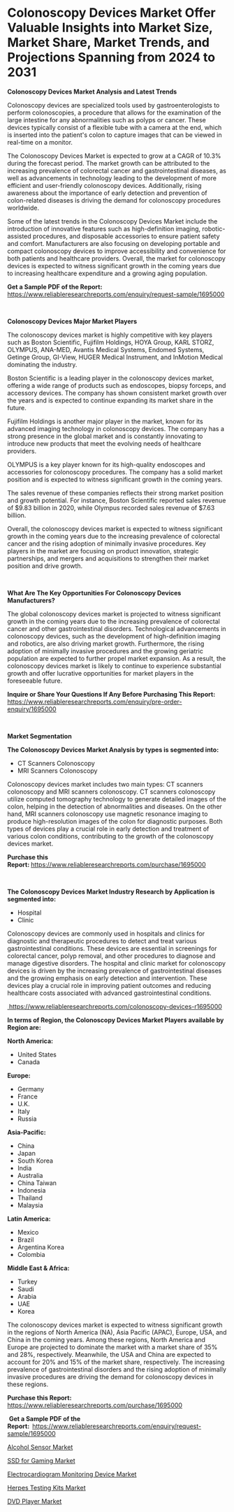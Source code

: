 <p><h1>Colonoscopy Devices Market Offer Valuable Insights into Market Size, Market Share, Market Trends, and Projections Spanning from 2024 to 2031</h1></p><p><strong>Colonoscopy Devices Market Analysis and Latest Trends</strong></p>
<p><p>Colonoscopy devices are specialized tools used by gastroenterologists to perform colonoscopies, a procedure that allows for the examination of the large intestine for any abnormalities such as polyps or cancer. These devices typically consist of a flexible tube with a camera at the end, which is inserted into the patient's colon to capture images that can be viewed in real-time on a monitor.</p><p>The Colonoscopy Devices Market is expected to grow at a CAGR of 10.3% during the forecast period. The market growth can be attributed to the increasing prevalence of colorectal cancer and gastrointestinal diseases, as well as advancements in technology leading to the development of more efficient and user-friendly colonoscopy devices. Additionally, rising awareness about the importance of early detection and prevention of colon-related diseases is driving the demand for colonoscopy procedures worldwide.</p><p>Some of the latest trends in the Colonoscopy Devices Market include the introduction of innovative features such as high-definition imaging, robotic-assisted procedures, and disposable accessories to ensure patient safety and comfort. Manufacturers are also focusing on developing portable and compact colonoscopy devices to improve accessibility and convenience for both patients and healthcare providers. Overall, the market for colonoscopy devices is expected to witness significant growth in the coming years due to increasing healthcare expenditure and a growing aging population.</p></p>
<p><strong>Get a Sample PDF of the Report:&nbsp;</strong> <a href="https://www.reliableresearchreports.com/enquiry/request-sample/1695000">https://www.reliableresearchreports.com/enquiry/request-sample/1695000</a></p>
<p>&nbsp;</p>
<p><strong>Colonoscopy Devices Major Market Players</strong></p>
<p><p>The colonoscopy devices market is highly competitive with key players such as Boston Scientific, Fujifilm Holdings, HOYA Group, KARL STORZ, OLYMPUS, ANA-MED, Avantis Medical Systems, Endomed Systems, Getinge Group, GI-View, HUGER Medical Instrument, and InMotion Medical dominating the industry.</p><p>Boston Scientific is a leading player in the colonoscopy devices market, offering a wide range of products such as endoscopes, biopsy forceps, and accessory devices. The company has shown consistent market growth over the years and is expected to continue expanding its market share in the future.</p><p>Fujifilm Holdings is another major player in the market, known for its advanced imaging technology in colonoscopy devices. The company has a strong presence in the global market and is constantly innovating to introduce new products that meet the evolving needs of healthcare providers.</p><p>OLYMPUS is a key player known for its high-quality endoscopes and accessories for colonoscopy procedures. The company has a solid market position and is expected to witness significant growth in the coming years.</p><p>The sales revenue of these companies reflects their strong market position and growth potential. For instance, Boston Scientific reported sales revenue of $9.83 billion in 2020, while Olympus recorded sales revenue of $7.63 billion.</p><p>Overall, the colonoscopy devices market is expected to witness significant growth in the coming years due to the increasing prevalence of colorectal cancer and the rising adoption of minimally invasive procedures. Key players in the market are focusing on product innovation, strategic partnerships, and mergers and acquisitions to strengthen their market position and drive growth.</p></p>
<p>&nbsp;</p>
<p><strong>What Are The Key Opportunities For Colonoscopy Devices Manufacturers?</strong></p>
<p><p>The global colonoscopy devices market is projected to witness significant growth in the coming years due to the increasing prevalence of colorectal cancer and other gastrointestinal disorders. Technological advancements in colonoscopy devices, such as the development of high-definition imaging and robotics, are also driving market growth. Furthermore, the rising adoption of minimally invasive procedures and the growing geriatric population are expected to further propel market expansion. As a result, the colonoscopy devices market is likely to continue to experience substantial growth and offer lucrative opportunities for market players in the foreseeable future.</p></p>
<p><strong>Inquire or Share Your Questions If Any Before Purchasing This Report:</strong> <a href="https://www.reliableresearchreports.com/enquiry/pre-order-enquiry/1695000">https://www.reliableresearchreports.com/enquiry/pre-order-enquiry/1695000</a></p>
<p>&nbsp;</p>
<p><strong>Market Segmentation</strong></p>
<p><strong>The Colonoscopy Devices Market Analysis by types is segmented into:</strong></p>
<p><ul><li>CT Scanners Colonoscopy</li><li>MRI Scanners Colonoscopy</li></ul></p>
<p><p>Colonoscopy devices market includes two main types: CT scanners colonoscopy and MRI scanners colonoscopy. CT scanners colonoscopy utilize computed tomography technology to generate detailed images of the colon, helping in the detection of abnormalities and diseases. On the other hand, MRI scanners colonoscopy use magnetic resonance imaging to produce high-resolution images of the colon for diagnostic purposes. Both types of devices play a crucial role in early detection and treatment of various colon conditions, contributing to the growth of the colonoscopy devices market.</p></p>
<p><strong>Purchase this Report:&nbsp;</strong><a href="https://www.reliableresearchreports.com/purchase/1695000">https://www.reliableresearchreports.com/purchase/1695000</a></p>
<p>&nbsp;</p>
<p><strong>The Colonoscopy Devices Market Industry Research by Application is segmented into:</strong></p>
<p><ul><li>Hospital</li><li>Clinic</li></ul></p>
<p><p>Colonoscopy devices are commonly used in hospitals and clinics for diagnostic and therapeutic procedures to detect and treat various gastrointestinal conditions. These devices are essential in screenings for colorectal cancer, polyp removal, and other procedures to diagnose and manage digestive disorders. The hospital and clinic market for colonoscopy devices is driven by the increasing prevalence of gastrointestinal diseases and the growing emphasis on early detection and intervention. These devices play a crucial role in improving patient outcomes and reducing healthcare costs associated with advanced gastrointestinal conditions.</p></p>
<p><a href="https://www.reliableresearchreports.com/colonoscopy-devices-r1695000">&nbsp;https://www.reliableresearchreports.com/colonoscopy-devices-r1695000</a></p>
<p><strong>In terms of Region, the Colonoscopy Devices Market Players available by Region are:</strong></p>
<p>
    <p> <strong> North America: </strong>
        <ul>
            <li>United States</li>
            <li>Canada</li>
        </ul>
        </p> 
    <p> <strong> Europe: </strong>
        <ul>
            <li>Germany</li>
            <li>France</li>
            <li>U.K.</li>
            <li>Italy</li>
            <li>Russia</li>
        </ul>
        </p> 
    <p> <strong> Asia-Pacific: </strong>
        <ul>
            <li>China</li>
            <li>Japan</li>
            <li>South Korea</li>
            <li>India</li>
            <li>Australia</li>
            <li>China Taiwan</li>
            <li>Indonesia</li>
            <li>Thailand</li>
            <li>Malaysia</li>
        </ul>
        </p> 
    <p> <strong> Latin America: </strong>
        <ul>
            <li>Mexico</li>
            <li>Brazil</li>
            <li>Argentina Korea</li>
            <li>Colombia</li>
        </ul>
        </p> 
    <p> <strong> Middle East & Africa: </strong>
        <ul>
            <li>Turkey</li>
            <li>Saudi</li>
            <li>Arabia</li>
            <li>UAE</li>
            <li>Korea</li>
        </ul>
    </p>
    </p>
<p><p>The colonoscopy devices market is expected to witness significant growth in the regions of North America (NA), Asia Pacific (APAC), Europe, USA, and China in the coming years. Among these regions, North America and Europe are projected to dominate the market with a market share of 35% and 28%, respectively. Meanwhile, the USA and China are expected to account for 20% and 15% of the market share, respectively. The increasing prevalence of gastrointestinal disorders and the rising adoption of minimally invasive procedures are driving the demand for colonoscopy devices in these regions.</p></p>
<p><strong>Purchase this Report: </strong><a href="https://www.reliableresearchreports.com/purchase/1695000">https://www.reliableresearchreports.com/purchase/1695000</a></p>
<p>&nbsp;<strong>Get a Sample PDF of the Report:&nbsp;&nbsp;</strong><a href="https://www.reliableresearchreports.com/enquiry/request-sample/1695000">https://www.reliableresearchreports.com/enquiry/request-sample/1695000</a></p>
<p><strong></strong></p>
<p><p><a href="https://medium.com/@eloisadavis25/alcohol-sensor-market-size-growth-and-industry-analysis-by-market-segmentation-and-regional-97bdac1a1366">Alcohol Sensor Market</a></p><p><a href="https://medium.com/@raygrimes99/analyzing-ssd-for-gaming-market-dynamics-and-growth-drivers-and-forecasted-for-period-from-2024-to-6bf838f86741">SSD for Gaming Market</a></p><p><a href="https://github.com/gikababa4/Market-Research-Report-List-1/blob/main/electrocardiogram-monitoring-device-market.md">Electrocardiogram Monitoring Device Market</a></p><p><a href="https://github.com/muhammadasraf467/Market-Research-Report-List-1/blob/main/herpes-testing-kits-market.md">Herpes Testing Kits Market</a></p><p><a href="https://medium.com/@nyahmertz1962/dvd-player-market-a-global-and-regional-analysis-focus-on-end-user-product-and-region-d0f4e9cb0c4e">DVD Player Market</a></p></p>